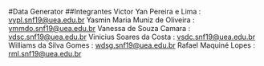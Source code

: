 #Data Generator
##Integrantes
Victor Yan Pereira e Lima : vypl.snf19@uea.edu.br
Yasmin Maria Muniz de Oliveira : ymmdo.snf19@uea.edu.br
Vanessa de Souza Camara : vdsc.snf19@uea.edu.br
Vinicius Soares da Costa : vsdc.snf19@uea.edu.br
Williams da Silva Gomes : wdsg.snf19@uea.edu.br
Rafael Maquiné Lopes : rml.snf19@uea.edu.br
